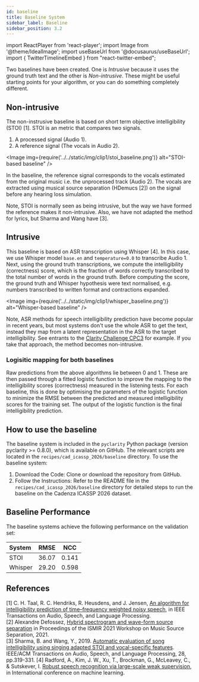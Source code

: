 ```yaml
---
id: baseline
title: Baseline System
sidebar_label: Baseline
sidebar_position: 3.2
---
```

import ReactPlayer from 'react-player';
import Image from '@theme/IdealImage';
import useBaseUrl from '@docusaurus/useBaseUrl';
import { TwitterTimelineEmbed } from "react-twitter-embed";

Two baselines have been created. One is <em>Intrusive</em> because it uses the ground truth text and the other is <em>Non-intrusive</em>. These might be useful starting points for your algorithm, or you can do something completely different.

## Non-intrusive

The non-instrusive baseline is based on short term objective intelligibility (STOI) [1]. STOI is an metric that compares two signals.

1. A processed signal (Audio 1).
2. A reference signal (The vocals in Audio 2).

<Image img={require('../../static/img/clip1/stoi_baseline.png')} alt="STOI-based baseline" />

In the baseline, the reference signal corresponds to the vocals estimated from the original music i.e. the unprocessed track (Audio 2). The vocals are extracted using musical source separation (HDemucs [2]) on the signal before any hearing loss simulation.

Note, STOI is normally seen as being intrusive, but the way we have formed the reference makes it non-intrusive. Also, we have not adapted the method for lyrics, but Sharma and Wang have [3].

## Intrusive

This baseline is based on ASR transcription using Whisper [4]. In this case, we use Whisper model `base.en` and `temperature=0.0` to transcribe Audio 1.
Next, using the ground truth transcriptions, we compute the intelligibility (correctness) score, which is the fraction of words correctly transcribed to the total number of words in the ground truth.
Before computing the score, the ground truth and Whisper hypothesis were text normalised, e.g. numbers transcribed to written format and contractions expanded.

<Image img={require('../../static/img/clip1/whisper_baseline.png')} alt="Whisper-based baseline" />

Note, ASR methods for speech intelligibility prediction have become popular in recent years, but most systems don't use the whole ASR to get the text, instead they map from a latent representation in the ASR to the target intelligibility. See entrants to the [Clarity Challenge CPC3](https://claritychallenge.org/clarity2025-workshop/) for example. If you take that approach, the method becomes non-intrusive.

### Logisitic mapping for both baselines

Raw predictions from the above algorithms lie between 0 and 1. These are then passed through a fitted logistic function to improve the mapping to the intelligibility scores (correctness) measured in the listening tests. For each baseline, this is done by optimising the parameters of the logistic function to minimize the RMSE between the predicted and measured intelligibility scores for the training set. The output of the logistic function is the final intelligibility prediction.

## How to use the baseline

The baseline system is included in the `pyclarity` Python package (version pyclarity >= 0.8.0), which is available on GitHub. 
The relevant scripts are located in the `recipes/cad_icassp_2026/baseline` directory. To use the baseline system:

1. Download the Code: Clone or download the repository from GitHub.
2. Follow the Instructions: Refer to the README file in the `recipes/cad_icassp_2026/baseline` directory for detailed steps to run the baseline on the Cadenza ICASSP 2026 dataset.

## Baseline Performance

The baseline systems achieve the following performance on the validation set:

| System  | RMSE  |  NCC  |
|:--------|:-----:|:-----:| 
| STOI    | 36.07 | 0.141 |
| Whisper | 29.20 | 0.598 |

## References 

[1] C. H. Taal, R. C. Hendriks, R. Heusdens, and J. Jensen, [An algorithm for intelligibility prediction of time–frequency weighted noisy speech](https://ieeexplore.ieee.org/document/5713237), in IEEE Transactions on Audio, Speech, and Language Processing.  
[2] Alexandre Defossez, [Hybrid spectrogram and wave-form source separation](https://mdx-workshop.github.io/proceedings/defossez.pdf) in Proceedings of the ISMIR 2021 Workshop on Music Source Separation, 2021.  
[3] Sharma, B. and Wang, Y., 2019. [Automatic evaluation of song intelligibility using singing adapted STOI and vocal-specific features](https://doi.org/10.1109/TASLP.2019.2955253). IEEE/ACM Transactions on Audio, Speech, and Language Processing, 28, pp.319-331.
[4] Radford, A., Kim, J. W., Xu, T., Brockman, G., McLeavey, C., & Sutskever, I. [Robust speech recognition via large-scale weak supervision](https://proceedings.mlr.press/v202/radford23a/radford23a.pdf), in International conference on machine learning. 

